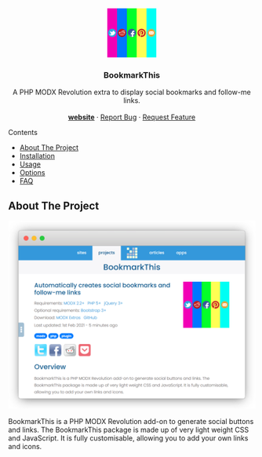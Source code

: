 <!-- PROJECT LOGO -->
<br />
<p align="center">
  <a href="https://github.com/othneildrew/Best-README-Template">
    <img src="_images/bookmarkthis.png" alt="Logo" width="100" height="100">
  </a>

  <h3 align="center">BookmarkThis</h3>

  <p align="center">
    A PHP MODX Revolution extra to display social bookmarks and follow-me links.
    <br />
    <br />
    <a href="https://madaboutbrighton.net/projects/bookmarkthis"><strong>website</strong></a>
    ·
    <a href="https://github.com/madaboutbrighton/bookmarkthis/issues">Report Bug</a>
    ·
    <a href="https://github.com/madaboutbrighton/bookmarkthis/issues">Request Feature</a>
  </p>
</p>

Contents
  - [About The Project](#about-the-project)
  - [Installation](#installation)
  - [Usage](#usage)
  - [Options](#options)
  - [FAQ](#faq)

<!-- ABOUT THE PROJECT -->
## About The Project

[![BookmarkThis Screen Shot][screenshot1]](https://example.com)

BookmarkThis is a PHP MODX Revolution add-on to generate social buttons and links. The BookmarkThis package is made up of very light weight CSS and JavaScript. It is fully customisable, allowing you to add your own links and icons.









[screenshot1]: _images/screenshot1.png